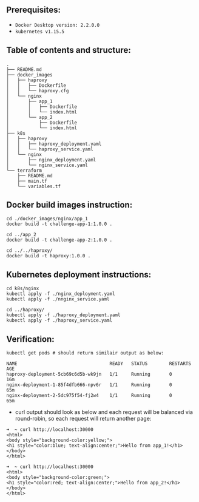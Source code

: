 ## Prerequisites:
* `Docker Desktop version: 2.2.0.0`
* `kubernetes v1.15.5`

## Table of contents and structure:
```
.
├── README.md
├── docker_images
│   ├── haproxy
│   │   ├── Dockerfile
│   │   └── haproxy.cfg
│   └── nginx
│       ├── app_1
│       │   ├── Dockerfile
│       │   └── index.html
│       └── app_2
│           ├── Dockerfile
│           └── index.html
├── k8s
│   ├── haproxy
│   │   ├── haproxy_deployment.yaml
│   │   └── haproxy_service.yaml
│   └── nginx
│       ├── nginx_deployment.yaml
│       └── nginx_service.yaml
└── terraform
    ├── README.md
    ├── main.tf
    └── variables.tf
```
## Docker build images instruction:
```
cd ./docker_images/nginx/app_1
docker build -t challenge-app-1:1.0.0 .

cd ../app_2
docker build -t challenge-app-2:1.0.0 .

cd ../../haproxy/
docker build -t haproxy:1.0.0 .
```

## Kubernetes deployment instructions:
```
cd k8s/nginx
kubectl apply -f ./nginx_deployment.yaml
kubectl apply -f ./nnginx_service.yaml

cd ../haproxy/
kubectl apply -f ./haproxy_deployment.yaml
kubectl apply -f ./haproxy_service.yaml
```

## Verification:
```
kubectl get pods # should return similair output as below:

NAME                                  READY   STATUS        RESTARTS   AGE
haproxy-deployment-5cb69c6d5b-wk9jn   1/1     Running       0          16m
nginx-deployment-1-85f4dfb666-npv6r   1/1     Running       0          65m
nginx-deployment-2-5dc975f54-fj2w4    1/1     Running       0          65m
```
* curl output should look as below and each request will be balanced via round-robin, so each request will return another page:
```
➜  ~ curl http://localhost:30000
<html>
<body style="background-color:yellow;">
<h1 style="color:blue; text-align:center;">Hello from app_1!</h1>
</body>
</html>

➜  ~ curl http://localhost:30000
<html>
<body style="background-color:green;">
<h1 style="color:red; text-align:center;">Hello from app_2!</h1>
</body>
</html>
```